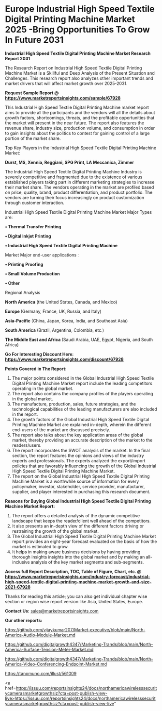 # Europe Industrial High Speed Textile Digital Printing Machine Market 2025 -Bring Opportunities To Grow In Future 2031

<strong>Industrial High Speed Textile Digital Printing Machine Market Research Report 2031</strong>

The Research Report on Industrial High Speed Textile Digital Printing Machine Market is a Skillful and Deep Analysis of the Present Situation and Challenges. This research report also analyzes other important trends and market drivers that will affect market growth over 2025-2031.

<strong>Request Sample Report @ <a href=https://www.marketreportsinsights.com/sample/67928>https://www.marketreportsinsights.com/sample/67928</a></strong>

This Industrial High Speed Textile Digital Printing Machine market report aims to provide all the participants and the vendors will all the details about growth factors, shortcomings, threats, and the profitable opportunities that the market will present in the near future. The report also features the revenue share, industry size, production volume, and consumption in order to gain insights about the politics to contest for gaining control of a large portion of the market share.

Top Key Players in the Industrial High Speed Textile Digital Printing Machine Market:

<strong>Durst, MS, Xennia, Reggiani, SPG Print, LA Meccanica, Zimmer</strong>

The Industrial High Speed Textile Digital Printing Machine Industry is severely competitive and fragmented due to the existence of various established players taking part in different marketing strategies to increase their market share. The vendors operating in the market are profiled based on price, quality, brand, product differentiation, and product portfolio. The vendors are turning their focus increasingly on product customization through customer interaction.

Industrial High Speed Textile Digital Printing Machine Market Major Types are:

<strong>• Thermal Transfer Printing

• Digital Inkjet Printing

• Industrial High Speed Textile Digital Printing Machine</strong>

Market Major end-user applications :

<strong>• Printing Proofing

• Small Volume Production

• Other</strong>

Regional Analysis

</u><strong><b>North America</b></strong> (the United States, Canada, and Mexico)

<strong><b>Europe </b></strong>(Germany, France, UK, Russia, and Italy)

<strong><b>Asia-Pacific</b></strong> (China, Japan, Korea, India, and Southeast Asia)

<strong><b>South America</b></strong> (Brazil, Argentina, Colombia, etc.)

<strong><b>The Middle East and Africa</b></strong> (Saudi Arabia, UAE, Egypt, Nigeria, and South Africa)

<strong>Go For Interesting Discount Here: <a href=https://www.marketreportsinsights.com/discount/67928>https://www.marketreportsinsights.com/discount/67928</a></strong>

<strong>Points Covered in The Report:</strong>
<ol>
  <li>The major points considered in the Global Industrial High Speed Textile Digital Printing Machine Market report include the leading competitors operating in the global market.</li>
  <li>The report also contains the company profiles of the players operating in the global market.</li>
  <li>The manufacture, production, sales, future strategies, and the technological capabilities of the leading manufacturers are also included in the report.</li>
  <li>The growth factors of the Global Industrial High Speed Textile Digital Printing Machine Market are explained in-depth, wherein the different end-users of the market are discussed precisely.</li>
  <li>The report also talks about the key application areas of the global market, thereby providing an accurate description of the market to the readers/users.</li>
  <li>The report incorporates the SWOT analysis of the market. In the final section, the report features the opinions and views of the industry experts and professionals. The experts analyzed the export/import policies that are favorably influencing the growth of the Global Industrial High Speed Textile Digital Printing Machine Market.</li>
  <li>The report on the Global Industrial High Speed Textile Digital Printing Machine Market is a worthwhile source of information for every policymaker, investor, stakeholder, service provider, manufacturer, supplier, and player interested in purchasing this research document.</li>
</ol>
<strong>Reasons for Buying Global Industrial High Speed Textile Digital Printing Machine Market Report:</strong>

<ol>
  <li>The report offers a detailed analysis of the dynamic competitive landscape that keeps the reader/client well ahead of the competitors.</li>
  <li>It also presents an in-depth view of the different factors driving or restraining the growth of the global market.</li>
  <li>The Global Industrial High Speed Textile Digital Printing Machine Market report provides an eight-year forecast evaluated on the basis of how the market is estimated to grow.</li>
  <li>It helps in making aware business decisions by having providing thorough insights insights into the global market and by making an all-inclusive analysis of the key market segments and sub-segments.</li>
</ol>
<strong>Access full Report Description, TOC, Table of Figure, Chart, etc. @ <a href=https://www.marketreportsinsights.com/industry-forecast/industrial-high-speed-textile-digital-printing-machine-market-growth-and-size-2021-67928>https://www.marketreportsinsights.com/industry-forecast/industrial-high-speed-textile-digital-printing-machine-market-growth-and-size-2021-67928</a></strong>


Thanks for reading this article; you can also get individual chapter wise section or region wise report version like Asia, United States, Europe.

<strong>Contact Us:</strong>
sales@marketreportsinsights.com

<strong>Our other reports:</strong>

<a href=https://github.com/vijaykumar207/Market-executive/blob/main/North-America-Audio-Module-Market.md>https://github.com/vijaykumar207/Market-executive/blob/main/North-America-Audio-Module-Market.md</a>

<a href=https://github.com/digitalgrowth4347/Marketing-Trands/blob/main/North-America-Surface-Tension-Meter-Market.md>https://github.com/digitalgrowth4347/Marketing-Trands/blob/main/North-America-Surface-Tension-Meter-Market.md</a>

<a href=https://github.com/digitalgrowth4347/Marketing-Trands/blob/main/North-America-Video-Conferencing-Endpoint-Market.md>https://github.com/digitalgrowth4347/Marketing-Trands/blob/main/North-America-Video-Conferencing-Endpoint-Market.md</a>

<a href=https://tanomuno.com/illust/561009>https://tanomuno.com/illust/561009</a>

<a href=https://issuu.com/reportsinsights24/docs/northamericawirelesssecuritycamerasmarketgrowthsiz?cta=post-publish-view-live>https://issuu.com/reportsinsights24/docs/northamericawirelesssecuritycamerasmarketgrowthsiz?cta=post-publish-view-live</a>"
